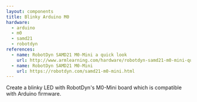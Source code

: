```yaml
---
layout: components
title: Blinky Arduino M0
hardware:
  - arduino
  - m0
  - samd21
  - robotdyn
references:
  - name: RobotDyn SAMD21 M0-Mini a quick look
    url: http://www.armlearning.com/hardware/robotdyn-samd21-m0-mini-quick-look.php
  - name: RobotDyn SAMD21 M0-Mini
    url: https://robotdyn.com/samd21-m0-mini.html
---
```


Create a blinky LED with RobotDyn's M0-Mini board which is compatible with Arduino firmware.
